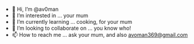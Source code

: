 - 👋 Hi, I’m @av0man
- 👀 I’m interested in ... your mum
- 🌱 I’m currently learning ... cooking, for your mum
- 💞️ I’m looking to collaborate on ... you know who!
- 📫 How to reach me ... ask your mum, and also avoman369@gmail.com

